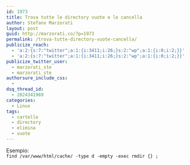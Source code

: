 ```yaml
---
id: 1973
title: Trova tutte le directory vuote e le cancella
author: Stefano Marzorati
layout: post
guid: http://marzorati.co/?p=1973
permalink: /trova-tutte-directory-vuote-cancella/
publicize_reach:
  - 'a:2:{s:7:"twitter";a:1:{i:3411;i:26;}s:2:"wp";a:1:{i:0;i:2;}}'
  - 'a:2:{s:7:"twitter";a:1:{i:3411;i:26;}s:2:"wp";a:1:{i:0;i:2;}}'
publicize_twitter_user:
  - marzorati_ste
  - marzorati_ste
authorsure_include_css:
  - 
dsq_thread_id:
  - 2824341969
categories:
  - Linux
tags:
  - cartelle
  - directory
  - elimina
  - vuote
---
```

Esempio:  
`find /var/www/html/cache/ -type d -empty -exec rmdir {} ;`